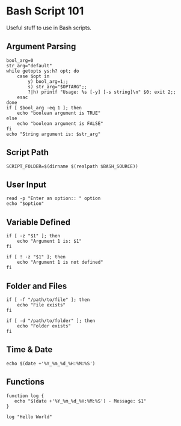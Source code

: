 # Bash Script 101

Useful stuff to use in Bash scripts.

## Argument Parsing

```
bool_arg=0
str_arg="default"
while getopts ys:h? opt; do
	case $opt in
		y) bool_arg=1;;
		s) str_arg="$OPTARG";;
		?|h) printf "Usage: %s [-y] [-s string]\n" $0; exit 2;;
	esac
done
if [ $bool_arg -eq 1 ]; then
	echo "boolean argument is TRUE"
else
	echo "boolean argument is FALSE"
fi
echo "String argument is: $str_arg"
```

## Script Path

`SCRIPT_FOLDER=$(dirname $(realpath $BASH_SOURCE))`


## User Input

```
read -p "Enter an option:: " option
echo "$option"
```


## Variable Defined

```
if [ -z "$1" ]; then
	echo "Argument 1 is: $1"
fi
```

```
if [ ! -z "$1" ]; then
	echo "Argument 1 is not defined"
fi
```


## Folder and Files

```
if [ -f "/path/to/file" ]; then
	echo "File exists"
fi
```

```
if [ -d "/path/to/folder" ]; then
	echo "Folder exists"
fi
```


## Time & Date

`echo $(date +'%Y_%m_%d_%H:%M:%S')`


## Functions

```
function log {
   echo "$(date +'%Y_%m_%d_%H:%M:%S') - Message: $1"
}

log "Hello World"
```
